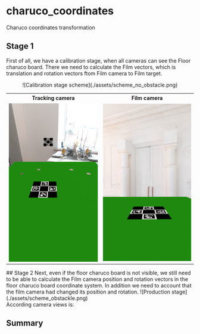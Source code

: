# charuco_coordinates
Charuco coordinates transformation

## Stage 1
First of all, we have a calibration stage, when all cameras can see the Floor charuco board.
There we need to calculate the Film vectors, which is translation and rotation vectors ftom Film camera to Film target.<br>
<div align="center">
![Calibration stage scheme](./assets/scheme_no_obstacle.png)<br>
<table style="border: none;">
    <tr>
        <th style="border: none;">Tracking camera</th>
        <th style="border: none;">Film camera</th>
    </tr>
    <tr>
        <td style="border: none;"><img src="./renders/0/TrackingCameraView.png" width="300"></td>
        <td style="border: none;"><img src="./renders/0/FilmCameraView.png" width="300"></td>
    </tr>
</table>
</div>
## Stage 2
Next, even if the floor charuco board is not visible, we still need to be able to calculate the Film camera position and rotation vectors in the floor charuco board coordinate system. In addition we need to account that the film camera had changed its position and rotation.  
![Production stage](./assets/scheme_obstackle.png)<br>
According camera views is:<br>

## Summary
